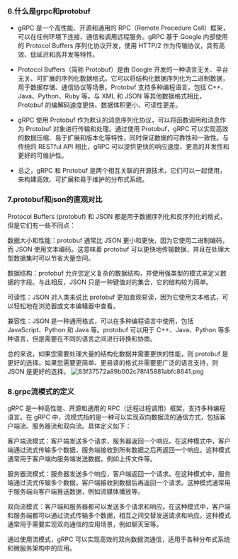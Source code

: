 ### 6.什么是grpc和protobuf

- gRPC 是一个高性能、开源和通用的 RPC（Remote Procedure Call）框架，可以在任何环境下连接、通信和调用远程服务。gRPC 基于 Google 内部使用的 Protocol Buffers 序列化协议开发，使用 HTTP/2 作为传输协议，具有高效、低延迟和高并发等特性。

- Protocol Buffers（简称 Protobuf）是由 Google 开发的一种语言无关、平台无关、可扩展的序列化数据格式。它可以将结构化数据序列化为二进制数据，用于数据存储、通信协议等场景。Protobuf 支持多种编程语言，包括 C++、Java、Python、Ruby 等。与 XML 和 JSON 等其他数据格式相比，Protobuf 的编解码速度更快、数据体积更小、可读性更差。

- gRPC 使用 Protobuf 作为默认的消息序列化协议，可以将函数调用和消息作为 Protobuf 对象进行传输和处理。通过使用 Protobuf，gRPC 可以实现高效的数据压缩、易于扩展和版本化等特性，同时保证数据的可靠性和一致性。与传统的 RESTful API 相比，gRPC 可以提供更快的响应速度、更高的并发性和更好的可维护性。

- 总之，gRPC 和 Protobuf 是两个相互关联的开源技术，它们可以一起使用，来构建高效、可扩展和易于维护的分布式系统。

### 7.protobuf和json的直观对比

Protocol Buffers (protobuf) 和 JSON 都是用于数据序列化和反序列化的格式，但是它们有一些不同点：

数据大小和性能：protobuf 通常比 JSON 更小和更快，因为它使用二进制编码，而 JSON 使用文本编码。这意味着 protobuf 可以更快地传输数据，并且在处理大型数据集时可以节省大量空间。

数据结构：protobuf 允许您定义复杂的数据结构，并使用强类型的模式来定义数据的字段。与此相反，JSON 只是一种键值对的集合，它的结构较为简单。

可读性：JSON 对人类来说比 protobuf 更加直观易读，因为它使用文本格式，可以轻松地在浏览器或文本编辑器中查看。

兼容性：JSON 是一种通用格式，可以在多种编程语言中使用，包括 JavaScript、Python 和 Java 等。protobuf 可以用于 C++、Java、Python 等多种语言，但是需要在不同的语言之间进行转换和协商。

总的来说，如果您需要处理大量的结构化数据并需要更快的性能，则 protobuf 是更好的选择。如果您需要更简单、更易读的格式并需要更广泛的语言支持，则 JSON 是更好的选择。
![83f37572a89b002c78f45881abfc8641.png](evernotecid://2DF34E2B-D627-4C9D-B047-ED2B8738D0D2/appyinxiangcom/25024422/ENResource/p1630)

### 8.grpc流模式的定义

gRPC 是一种高性能、开源和通用的 RPC（远程过程调用）框架，支持多种编程语言。在 gRPC 中，流模式指的是一种可以实现双向数据流的通信方式，包括客户端流、服务器流和双向流。具体定义如下：

客户端流模式：客户端发送多个请求，服务器返回一个响应。在这种模式中，客户端通过流式传输多个数据，服务端接收到所有数据之后再返回一个响应。这种模式通常用于客户端向服务端发送数据，例如上传文件等。

服务器流模式：服务器发送多个响应，客户端返回一个请求。在这种模式中，服务端通过流式传输多个数据，客户端接收到数据后再返回一个请求。这种模式通常用于服务端向客户端推送数据，例如流媒体播放等。

双向流模式：客户端和服务器都可以发送多个请求和响应。在这种模式中，客户端和服务端都可以通过流式传输多个数据，相互之间交替发送请求和响应。这种模式通常用于需要实现双向通信的应用场景，例如聊天室等。

通过使用流模式，gRPC 可以实现高效的双向数据流通信，适用于各种分布式系统和微服务架构中的应用。

